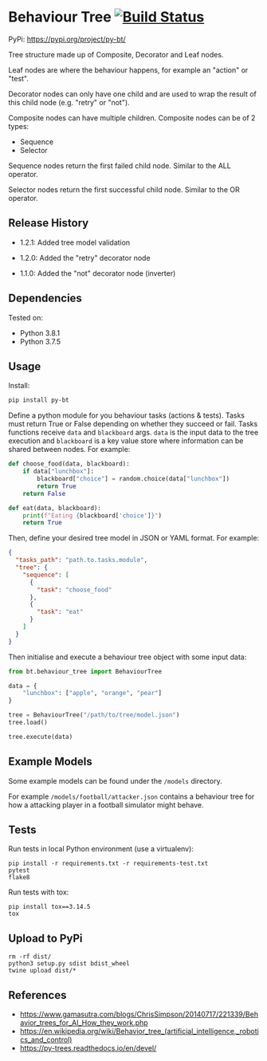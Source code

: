 # Behaviour Tree [![Build Status](https://travis-ci.com/dlavelle7/py-bt.svg?branch=master)](https://travis-ci.com/dlavelle7/py-bt)

PyPi: https://pypi.org/project/py-bt/

Tree structure made up of Composite, Decorator and Leaf nodes.

Leaf nodes are where the behaviour happens, for example an "action" or "test".

Decorator nodes can only have one child and are used to wrap the result of this child node (e.g. "retry" or "not").

Composite nodes can have multiple children. Composite nodes can be of 2 types:
* Sequence
* Selector

Sequence nodes return the first failed child node. Similar to the ALL operator.

Selector nodes return the first successful child node. Similar to the OR operator.

## Release History

* 1.2.1: Added tree model validation

* 1.2.0: Added the "retry" decorator node

* 1.1.0: Added the "not" decorator node (inverter)

## Dependencies

Tested on:
* Python 3.8.1
* Python 3.7.5

## Usage

Install:

```bash
pip install py-bt
```

Define a python module for you behaviour tasks (actions & tests). Tasks must return True or False
depending on whether they succeed or fail. Tasks functions receive `data` and `blackboard` args.
`data` is the input data to the tree execution and `blackboard` is a key value store where
information can be shared between nodes. For example:

```python
def choose_food(data, blackboard):
    if data["lunchbox"]:
        blackboard["choice"] = random.choice(data["lunchbox"])
        return True
    return False

def eat(data, blackboard):
    print(f"Eating {blackboard['choice']}")
    return True
```

Then, define your desired tree model in JSON or YAML format. For example:

```json
{
  "tasks_path": "path.to.tasks.module",
  "tree": {
    "sequence": [
      {
        "task": "choose_food"
      },
      {
        "task": "eat"
      }
    ]
  }
}
```

Then initialise and execute a behaviour tree object with some input data:

```python
from bt.behaviour_tree import BehaviourTree

data = {
    "lunchbox": ["apple", "orange", "pear"]
}

tree = BehaviourTree("/path/to/tree/model.json")
tree.load()

tree.execute(data)
```

## Example Models

Some example models can be found under the `/models` directory.

For example `/models/football/attacker.json` contains a behaviour tree for how a attacking player in a
football simulator might behave.


## Tests

Run tests in local Python environment (use a virtualenv):
```
pip install -r requirements.txt -r requirements-test.txt
pytest
flake8
```

Run tests with tox:
```
pip install tox==3.14.5
tox
```

## Upload to PyPi

```
rm -rf dist/
python3 setup.py sdist bdist_wheel
twine upload dist/*
```

## References

* https://www.gamasutra.com/blogs/ChrisSimpson/20140717/221339/Behavior_trees_for_AI_How_they_work.php
* https://en.wikipedia.org/wiki/Behavior_tree_(artificial_intelligence,_robotics_and_control)
* https://py-trees.readthedocs.io/en/devel/
